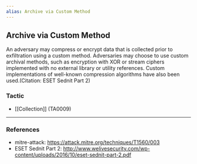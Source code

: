 ```yaml
---
alias: Archive via Custom Method
---
```


## Archive via Custom Method

An adversary may compress or encrypt data that is collected prior to exfiltration using a custom method. Adversaries may choose to use custom archival methods, such as encryption with XOR or stream ciphers implemented with no external library or utility references. Custom implementations of well-known compression algorithms have also been used.(Citation: ESET Sednit Part 2)


### Tactic

- [[Collection]] (TA0009)


---
### References

- mitre-attack: https://attack.mitre.org/techniques/T1560/003
- ESET Sednit Part 2: http://www.welivesecurity.com/wp-content/uploads/2016/10/eset-sednit-part-2.pdf
